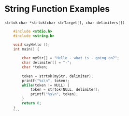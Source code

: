 # String Function Examples

`strtok`
`char *strtok(char strTarget[], char delimiters[])`
```c
    #include <stdio.h>
    #include <string.h>

    void sayHello ();
    int main() {
        
        char myStr[] = "Hello - what is - going on?";
        char delimiter[] = "-";
        char *token;
        
        token = strtok(myStr, delimiter);
        printf("%s\n", token);
        while(token != NULL) {
            token = strtok(NULL, delimiter);
            printf("%s\n", token);
        }
        return 0;
    }
    ```